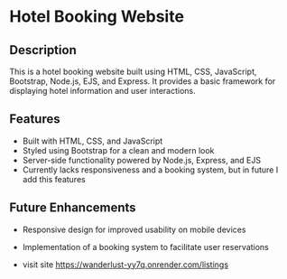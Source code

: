 # Hotel Booking Website

## Description
This is a hotel booking website built using HTML, CSS, JavaScript, Bootstrap, Node.js, EJS, and Express. It provides a basic framework for displaying hotel information and user interactions.

## Features
- Built with HTML, CSS, and JavaScript
- Styled using Bootstrap for a clean and modern look
- Server-side functionality powered by Node.js, Express, and EJS
- Currently lacks responsiveness and a booking system, but in future I add this features

## Future Enhancements
- Responsive design for improved usability on mobile devices
- Implementation of a booking system to facilitate user reservations

- visit site https://wanderlust-yy7q.onrender.com/listings

